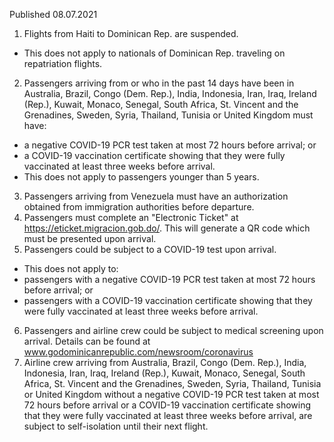 Published 08.07.2021
1. Flights from Haiti to Dominican Rep. are suspended.
- This does not apply to nationals of Dominican Rep. traveling on repatriation flights.
2. Passengers arriving from or who in the past 14 days have been in Australia, Brazil, Congo (Dem. Rep.), India, Indonesia, Iran, Iraq, Ireland (Rep.), Kuwait, Monaco, Senegal, South Africa, St. Vincent and the Grenadines, Sweden, Syria, Thailand, Tunisia or United Kingdom must have:
- a negative COVID-19 PCR test taken at most 72 hours before arrival; or
- a COVID-19 vaccination certificate showing that they were fully vaccinated at least three weeks before arrival.
- This does not apply to passengers younger than 5 years.
3. Passengers arriving from Venezuela must have an authorization obtained from immigration authorities before departure.
4. Passengers must complete an "Electronic Ticket" at <a href="https://eticket.migracion.gob.do/">https://eticket.migracion.gob.do/</a>. This will generate a QR code which must be presented upon arrival.
5. Passengers could be subject to a COVID-19 test upon arrival.
- This does not apply to:
- passengers with a negative COVID-19 PCR test taken at most 72 hours before arrival; or
- passengers with a COVID-19 vaccination certificate showing that they were fully vaccinated at least three weeks before arrival.
6. Passengers and airline crew could be subject to medical screening upon arrival. Details can be found at <a href="http://www.godominicanrepublic.com/newsroom/coronavirus">www.godominicanrepublic.com/newsroom/coronavirus</a> 
7. Airline crew arriving from Australia, Brazil, Congo (Dem. Rep.), India, Indonesia, Iran, Iraq, Ireland (Rep.), Kuwait, Monaco, Senegal, South Africa, St. Vincent and the Grenadines, Sweden, Syria, Thailand, Tunisia or United Kingdom without a negative COVID-19 PCR test taken at most 72 hours before arrival or a COVID-19 vaccination certificate showing that they were fully vaccinated at least three weeks before arrival, are subject to self-isolation until their next flight.

<p>